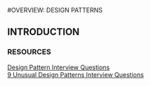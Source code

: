 #OVERVIEW: DESIGN PATTERNS
## INTRODUCTION

### RESOURCES
[Design Pattern Interview Questions](https://www.educba.com/design-pattern-interview-questions/)  
[9 Unusual Design Patterns Interview Questions](https://dev.to/aershov24/9-unusual-design-patterns-interview-question-with-answers-3gjl)  

